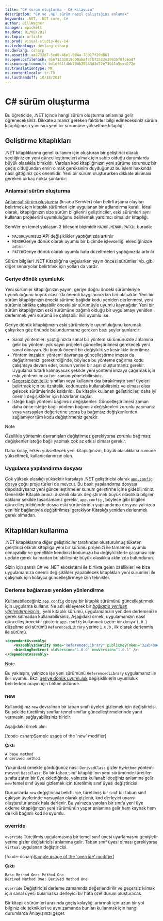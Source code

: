 ```yaml
---
title: "C# sürüm oluşturma - C# Kılavuzu"
description: "C# ve .NET sürüm nasıl çalıştığını anlamak"
keywords: .NET, .NET core, C#
author: BillWagner
manager: wpickett
ms.date: 01/08/2017
ms.topic: article
ms.prod: visual-studio-dev-14
ms.technology: devlang-csharp
ms.devlang: csharp
ms.assetid: aa8732d7-5cd0-46e1-994a-78017f20d861
ms.openlocfilehash: 0b671333019c00abafcfb72533e30936f8fc6ad7
ms.sourcegitcommit: bd1ef61f4bb794b25383d3d72e71041a5ced172e
ms.translationtype: MT
ms.contentlocale: tr-TR
ms.lasthandoff: 10/18/2017
---
```

# <a name="versioning-in-c"></a>C# sürüm oluşturma #

Bu öğreticide, .NET içinde hangi sürüm oluşturma anlamına gelir öğreneceksiniz. Dikkate almanız gereken faktörler bilgi edineceksiniz sürüm kitaplığınızın yanı sıra yeni bir sürümüne yükseltme kitaplığı.

## <a name="authoring-libraries"></a>Geliştirme kitaplıkları

.NET kitaplıklarına genel kullanım için oluşturan bir geliştirici olarak seçtiğiniz en yeni güncelleştirmeleri almak için sahip olduğu durumlarda büyük olasılıkla bırakıldı. Varolan kod kitaplığınızın yeni sürüme sorunsuz bir geçiş olduğundan emin olmak gereksinim duyduğunuz bu işlem hakkında nasıl gittiğiniz çok önemlidir. Yeni bir sürüm oluştururken dikkate alınması gereken birkaç nokta şunlardır:

### <a name="semantic-versioning"></a>Anlamsal sürüm oluşturma

[Anlamsal sürüm oluşturma](http://semver.org/) (kısaca SemVer) olan belirli aşama olayları belirtmek için kitaplık sürümleri için uygulanan bir adlandırma kuralı.
İdeal olarak, kitaplığınızın size sürüm bilgilerini geliştiriciler, eski sürümleri aynı kullanan projelerini uyumluluğunu belirlemek yardımcı olmalıdır kitaplığı.

SemVer en temel yaklaşım 3 bileşeni biçimidir `MAJOR.MINOR.PATCH`, burada:
 
* `MAJOR`uyumsuz API değişiklikler yaptığınızda artırılır
* `MINOR`Geriye dönük olarak uyumlu bir biçimde işlevselliği eklediğinizde artırılır
* `PATCH`Geriye dönük olarak uyumlu hata düzeltmeleri yaptığınızda artırılır

Sürüm bilgileri .NET Kitaplığı'na uygularken yayın öncesi sürümleri vb. gibi diğer senaryolar belirtmek için yolları da vardır.

### <a name="backwards-compatibility"></a>Geriye dönük uyumluluk

Yeni sürümler kitaplığınızın yayım, geriye doğru önceki sürümleriyle uyumluluğunu büyük olasılıkla önemli kaygılarınızdan biri olacaktır.
Yeni bir sürüm kitaplığınızın önceki sürüme bağlıdır kodu yeniden derlenmesi, yeni sürümle birlikte çalışabilir önceki bir sürümüyle uyumlu kaynağıdır. Yeni bir sürüm kitaplığınızın eski sürümüne bağımlı olduğu bir uygulamayı yeniden derlenmek yeni sürümü ile çalışabilir ikili uyumlu ise.

Geriye dönük kitaplığınızın eski sürümleriyle uyumluluğunu korumak çalışırken göz önünde bulundurmanız gereken bazı şeyler şunlardır:

* Sanal yöntemler: yaptığınızda sanal bir yöntem sürümünüzde anlamına gelir bu yöntemi yok sayın projeleri güncelleştirilmesi gerekecek yeni sanal olmayan. Bu büyük önemli bir değişiklik ve kesinlikle önerilmez.
* Yöntem imzaları: yöntemi davranışa güncelleştirme imzası da değiştirmenizi gerektirdiğinde, böylece bu yönteme çağırma kodu çalışmaya devam eder, bunun yerine bir aşırı oluşturmanız gerekir.
Uygulama tutarlı kalmayacak şekilde yeni yöntemi imzaya çağırmak için eski yöntemi imza her zaman yönetebilirsiniz.
* [Geçersiz öznitelik](programming-guide/concepts/attributes/common-attributes.md#Obsolete): sınıfları veya kullanım dışı bırakılmıştır sınıf üyeleri belirtmek için bu öznitelik, kodunuzda kullanabilirsiniz ve olması olası gelecek sürümlerinde kaldırıldı.
Bu kitaplık kullanan geliştiriciler, daha iyi önemli değişiklikler için hazırlanır sağlar.
* İsteğe bağlı yöntemi bağımsız değişkenler: Güncelleştirilmesi zaman daha önce isteğe bağlı yöntem bağımsız değişkenleri zorunlu yapmanız veya varsayılan değerlerine sonra bu bağımsız değişkenlerden sağlamıyor tüm kodu değiştirmeniz gerekir.
> [!NOTE]
> Özellikle yöntemin davranışları değiştirmez gerekiyorsa zorunlu bağımsız değişkenler isteğe bağlı yapmak çok az etkisi olması gerekir.

Daha kolay, erken yükseltecek yeni kitaplığınızın, büyük olasılıkla'sürümüne yükseltmek, kullanıcılarınızın olun.

### <a name="application-configuration-file"></a>Uygulama yapılandırma dosyası

Çok yüksek olasılığı yüksektir karşılaştı .NET geliştiricisi olarak [ `app.config` dosya](https://msdn.microsoft.com/en-us/library/1fk1t1t0(v=vs.110).aspx) çoğu proje türleri de mevcut.
Bu basit yapılandırma dosyası depoladıysanız yeni güncelleştirmeler sunum geliştirme içine gidebilirsiniz. Genellikle Kitaplıklarınızı düzenli olarak değiştirmek büyük olasılıkla bilgiler saklanır şekilde tasarlamanız gerekir, `app.config` , böylece gibi bilgileri güncelleştirildiğinde dosya eski sürümlerinin yapılandırma dosyası yalnızca yeni bir bağlantıyla değiştirilmesi gerekiyor Kitaplığı yeniden derlenmek gerek olmadan.

## <a name="consuming-libraries"></a>Kitaplıkları kullanma

.NET kitaplıklarına diğer geliştiriciler tarafından oluşturulmuş tüketen geliştirici olarak kitaplığa yeni bir sürümü projenizi ile tamamen uyumlu olmayabilir ve genellikle kendinizi kodunuzu bu değişikliklerle çalışması için update gerek kalmadan bulabilirsiniz büyük olasılıkla aklınızda bulundurun.

Sizin için şanslı C# ve .NET ekosistemi ile birlikte gelen özellikleri ve bize uygulamamıza önemli değişiklikler yapabilecek kitaplıkları yeni sürümleri ile çalışmak için kolayca güncelleştirmeye izin teknikler.

### <a name="assembly-binding-redirection"></a>Derleme bağlaması yeniden yönlendirme

Kullanabileceğiniz `app.config` dosya bir kitaplık sürümünü güncelleştirmek için uygulama kullanır. Ne adlı ekleyerek bir [ *bağlama yeniden yönlendirmesinin* ](https://msdn.microsoft.com/en-us/library/7wd6ex19(v=vs.110).aspx) , yeni kitaplık sürümü, uygulamanızın yeniden derlemenize gerek kalmadan kullanabilirsiniz. Aşağıdaki örnek, uygulamanızın nasıl güncelleştirecektir gösterir `app.config` kullanmak üzere bir dosya `1.0.1` düzeltme eki sürümü `ReferencedLibrary` yerine `1.0.0` , ilk olarak derlenmiş ile sürümü.

```xml
<dependentAssembly>
    <assemblyIdentity name="ReferencedLibrary" publicKeyToken="32ab4ba45e0a69a1" culture="en-us" />
    <bindingRedirect oldVersion="1.0.0" newVersion="1.0.1" />
</dependentAssembly>
```

> [!NOTE]
> Bu yaklaşım, yalnızca işe yeni sürümünü `ReferencedLibrary` uygulamanız ile ikili uyumlu.
> Bkz: [geriye dönük uyumluluk](#backwards-compatibility) değişikliklerin uyumluluk belirlerken arayın için bölüm üstünde.

### <a name="new"></a>new

Kullandığınız `new` devralınan bir taban sınıfı üyeleri gizlemek için değiştiricisi. Bu şekilde türetilmiş sınıflar temel sınıflar güncelleştirmelerinde yanıt vermesini sağlayabilirsiniz biridir.

Aşağıdaki örnek alın:

[!code-csharp[Sample usage of the 'new' modifier](../../samples/csharp/versioning/new/Program.cs#sample)]

**Çıktı**

```
A base method
A derived method
```

Yukarıdaki örnekte gördüğünüz nasıl `DerivedClass` gizler `MyMethod` yöntemi mevcut `BaseClass`.
Bu bir taban sınıf kitaplığı'nın yeni sürümünde türetilen sınıfta zaten bir üye eklediğinde, yalnızca kullanabileceğiniz anlamına gelir `new` temel sınıf üyesi gizlemek için türetilmiş sınıf üyesi değiştiricisi.

Durumlarda `new` değiştiricisi belirtilirse, türetilmiş bir sınıf bir taban sınıf çakışan üyelerinde varsayılan olarak gizlenir, kod derleyici uyarısı oluşturulur ancak hala derlenir. Bu yalnızca varolan bir sınıfa yeni üye ekleme kitaplığınızın yeni sürümünün yapar anlamına gelir hem kaynak hem de ikili bağımlı kod ile uyumlu.

### <a name="override"></a>override

`override` Türetilmiş uygulamasına bir temel sınıf üyesi uyarlamasını genişletir yerine gizler değiştiricisi anlamına gelir. Taban sınıf üyesi olması gerekiyorsa `virtual` uygulanan değiştiricisi.

[!code-csharp[Sample usage of the 'override' modifier](../../samples/csharp/versioning/override/Program.cs#sample)]

**Çıktı**

```
Base Method One: Method One
Derived Method One: Derived Method One
```

`override` Değiştiricisi derleme zamanında değerlendirilir ve geçersiz kılmak için sanal üyesi bulamazsa derleyici bir hata özel durum oluşturacak.

Bir kitaplık sürümleri arasında geçiş kolaylığı artırmak için uzun bir yol bilginiz ele teknikleri ve aynı zamanda bunları kullanmak için hangi durumlarda Anlayışınızı geçer.
